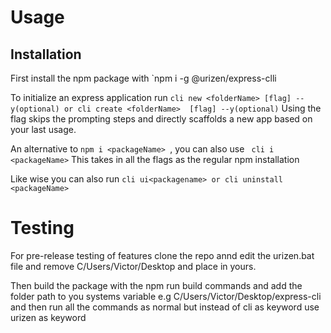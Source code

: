 

# Usage
## Installation 
First install the npm package with `npm i -g @urizen/express-clli 

To initialize an express application run 
` cli new <folderName> [flag] --y(optional)
          or
cli create <folderName>  [flag] --y(optional)
`
Using the flag skips the prompting steps and directly scaffolds a new app based on your last usage.

An alternative to `npm i <packageName> `, you can also use ` cli i <packageName>` This takes in all the flags as the regular npm installation 


Like wise you can also run `cli ui<packagename> or cli uninstall <packageName> `


# Testing 

For pre-release testing of features clone the repo annd edit the urizen.bat file and remove C/Users/Victor/Desktop and place in yours.

Then build the package with the npm run build commands and add the folder path to you systems variable e.g C/Users/Victor/Desktop/express-cli and then run all the commands as normal but instead of cli as keyword use urizen as keyword
